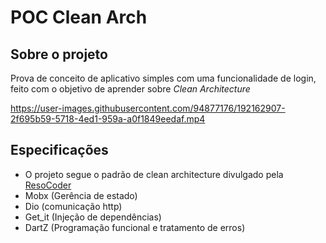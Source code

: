 # POC Clean Arch

## Sobre o projeto
Prova de conceito de aplicativo simples com uma funcionalidade de login, feito com o objetivo de aprender sobre <i>Clean Architecture</i>

https://user-images.githubusercontent.com/94877176/192162907-2f695b59-5718-4ed1-959a-a0f1849eedaf.mp4

## Especificações
- O projeto segue o padrão de clean architecture divulgado pela [ResoCoder](https://github.com/ResoCoder/flutter-tdd-clean-architecture-course)
- Mobx (Gerência de estado)
- Dio (comunicação http)
- Get_it (Injeção de dependências)
- DartZ (Programação funcional e tratamento de erros)
